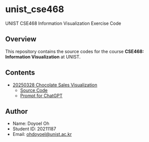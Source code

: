 # unist_cse468

UNIST CSE468 Information Visualization Exercise Code

## Overview

This repository contains the source codes for the course **CSE468: Information Visualization** at UNIST.

## Contents

- [20250328 Chocolate Sales Visualization](https://ohdoyoel.github.io/unist_cse468/exercise_1_chocolate_sales_visualization/)
  - [Source Code](https://github.com/ohdoyoel/unist_cse468/tree/main/exercise_1_chocolate_sales_visualization)
  - [Prompt for ChatGPT](https://github.com/ohdoyoel/unist_cse468/blob/main/exercise_1_chocolate_sales_visualization/prompt.txt)

## Author

- Name: Doyoel Oh
- Student ID: 20211187
- Email: ohdoyoel@unist.ac.kr

